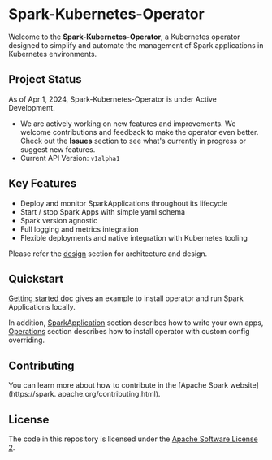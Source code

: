 # Spark-Kubernetes-Operator

Welcome to the **Spark-Kubernetes-Operator**, a Kubernetes operator designed to simplify and
automate the management of Spark applications in Kubernetes environments.

## Project Status

As of Apr 1, 2024, Spark-Kubernetes-Operator is under Active Development.

- We are actively working on new features and improvements. We welcome contributions and
  feedback to make the operator even better. Check out the **Issues** section to see what's
  currently in progress or suggest new features.
- Current API Version: `v1alpha1`

## Key Features

- Deploy and monitor SparkApplications throughout its lifecycle
- Start / stop Spark Apps with simple yaml schema
- Spark version agnostic
- Full logging and metrics integration
- Flexible deployments and native integration with Kubernetes tooling

Please refer the [design](spark-operator-docs/architecture.md) section for architecture and 
design.

## Quickstart

[Getting started doc](./spark-operator-docs/getting_started.md) gives an example to install 
operator and run Spark Applications locally.

In addition, [SparkApplication](./spark-operator-docs/spark_application.md) section 
describes how to write your own apps, [Operations](./spark-operator-docs/operations.md) section 
describes how to install operator with custom config overriding.



## Contributing

You can learn more about how to contribute in the [Apache Spark website](https://spark.
apache.org/contributing.html). 

## License

The code in this repository is licensed under the [Apache Software License 2](./LICENSE).
